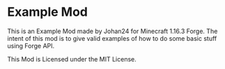 Example Mod
===

This is an Example Mod made by Johan24 for Minecraft 1.16.3 Forge.
The intent of this mod is to give valid examples of how to do some basic stuff using Forge API.

This Mod is Licensed under the MIT License.
